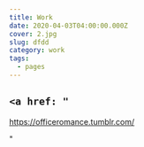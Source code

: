 ```yaml
---
title: Work
date: 2020-04-03T04:00:00.000Z
cover: 2.jpg
slug: dfdd
category: work
tags:
  - pages
---
```

## `<a href: "`<!--StartFragment-->

<https://officeromance.tumblr.com/>

<!--EndFragment-->" </a>
